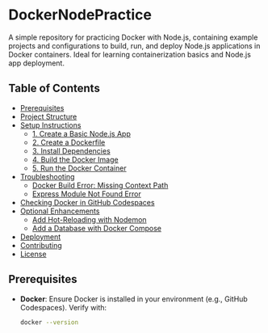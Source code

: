 # DockerNodePractice

A simple repository for practicing Docker with Node.js, containing example projects and configurations to build, run, and deploy Node.js applications in Docker containers. Ideal for learning containerization basics and Node.js app deployment.

## Table of Contents

- [Prerequisites](#prerequisites)
- [Project Structure](#project-structure)
- [Setup Instructions](#setup-instructions)
  - [1. Create a Basic Node.js App](#1-create-a-basic-nodejs-app)
  - [2. Create a Dockerfile](#2-create-a-dockerfile)
  - [3. Install Dependencies](#3-install-dependencies)
  - [4. Build the Docker Image](#4-build-the-docker-image)
  - [5. Run the Docker Container](#5-run-the-docker-container)
- [Troubleshooting](#troubleshooting)
  - [Docker Build Error: Missing Context Path](#docker-build-error-missing-context-path)
  - [Express Module Not Found Error](#express-module-not-found-error)
- [Checking Docker in GitHub Codespaces](#checking-docker-in-github-codespaces)
- [Optional Enhancements](#optional-enhancements)
  - [Add Hot-Reloading with Nodemon](#add-hot-reloading-with-nodemon)
  - [Add a Database with Docker Compose](#add-a-database-with-docker-compose)
- [Deployment](#deployment)
- [Contributing](#contributing)
- [License](#license)

## Prerequisites

- **Docker**: Ensure Docker is installed in your environment (e.g., GitHub Codespaces). Verify with:
  ```bash
  docker --version